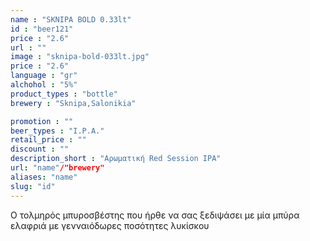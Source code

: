 ```yaml
---
name : "SKNIPA BOLD 0.33lt"
id : "beer121"
price : "2.6"
url : ""
image : "sknipa-bold-033lt.jpg"
price : "2.6"
language : "gr"
alchohol : "5%"
product_types : "bottle"
brewery : "Sknipa,Salonikia"

promotion : ""
beer_types : "I.P.A."
retail_price : ""
discount : ""
description_short : "Αρωματική Red Session IPA"
url: "name"/"brewery"
aliases: "name"
slug: "id"
---
```


Ο τολμηρός μπυροσβέστης που ήρθε να σας ξεδιψάσει με μία μπύρα ελαφριά με γενναιόδωρες ποσότητες λυκίσκου